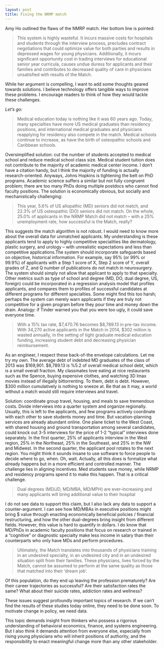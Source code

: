 ```yaml
---
layout: post
title: Fixing the NRMP match
---
```


Amy Ho outlined the flaws of the NMRP match. Her bottom line is pointed:
>This system is highly wasteful. It incurs massive costs for hospitals and students through the interview process, precludes contract negotiations that could optimize value for both parties and results in depressed wages for young physicians. Additionally, it incurs significant opportunity cost in trading interviews for educational senior year curricula, causes undue duress for applicants and their families and contributes to decreased quality of care in physicians unsatisfied with results of the Match.

While her argument is compelling, I want to add some thoughts geared towards solutions. I believe technology offers tangible ways to improve these problems. I encourage readers to think of how they would tackle these challenges.

*Let’s go:*

>Medical education today is nothing like it was 60 years ago. Today, many specialties have more US medical graduates than residency positions, and international medical graduates and physicians reapplying for residency also compete in the match. Medical schools continue to increase, as have the birth of osteopathic schools and Caribbean schools.

Oversimplified solution: cut the number of students accepted to medical school and reduce medical school class size. Medical student tuition does not contribute to the majority of academic medical center income. I don’t have a citation handy, but I think the majority of funding is actually research-oriented. Anyways, Johns Hopkins is tightening the belt on PhD programs. Academic science suffers a similar but not fully congruent problem; there are too many PhDs doing multiple postdocs who cannot find faculty positions. The solution is economically obvious, but socially and mechanistically challenging:

>This year, 5.6% of US allopathic (MD) seniors did not match, and 22.3% of US osteopathic (DO) seniors did not match. On the whole, 25.0% of applicants in the NRMP Match did not match – with a 25% unemployment rate, how successful is the Match, really?

This suggests the match algorithm is not robust. I would need to know more about the overall data for unmatched applicants. My understanding is these applicants tend to apply to highly competitive specialities like dermatology, plastic surgery, and urology – with unrealistic expectations and less than competitive applications.The system should incorporate safeguards based on objective, historical information. For example, say 95% (or 99% or 99.9%) of applicants with a Step 1 score of X, Step 2 score of Y, overall grades of Z, and Q number of publications do not match in neurosurgery. The system should simply not allow that applicant to apply to that specialty. Other metrics such as type of school and degree (MD, DO, dual degree, US, foreign) could be incorporated in a regression analysis model that profiles applicants, and compares them to profiles of successful candidates at different programs for different specialties. Some might find this too harsh; perhaps the system can merely warn applicants if they are truly not competitive for a given program before they pour time and money down the drain. Analogy: if Tinder warned you that you were too ugly, it could save everyone time.

>With a 15% tax rate, $7,470.76 becomes $8,789.13 in pre-tax income. With 34,270 active applicants in the Match in 2014, $302 million is wasted annually, in the setting of tight graduate medical education funding, increasing student debt and decreasing physician reimbursement.

As an engineer, I respect these back-of-the envelope calculations. Let me try my own. The average debt of indebted MD graduates of the class of 2013 was $169,901. $8,789.13 is %5.2 of overall medical school debt, which is a small overall fraction. My classmates love eating at nice restaurants such as the Spence, buying expensive clothes, and watching 3D Imax movies instead of illegally bittorrenting. To them, debt is debt. However, $300 million cumulatively is nothing to sneeze at. Be that as it may, a world without a match would still require interviews and travel.

Solution: coordinate group travel, housing, and meals to save tremendous costs. Divide interviews into a quarter system and organize regionally. Usually, this is left to the applicants, and few programs actively coordinate with each other to save students money and time. But vacation-planning services are already abundant online. One plane ticket to the West Coast, with shared housing and ground transportation among several candidates, could knock out 3-5 interviews for the price of 1-2 “typical” interviews done separately. In the first quarter, 25% of applicants interview in the West region, 25% in the Northeast, 25% in the Southeast, and 25% in the NW and Midwest. In the second quarter, the applicant pool rotates to the next region. You might think it sounds insane to use software to force people to decide where to go, when. Oh, wait. Actually, all this does is formalize what already happens but in a more efficient and controlled manner. The challenge lies in aligning incentives. Med students save money, while NRMP and residency programs spend it to make this happen. That is a critical challenge.

>Dual degrees (MD/JD, MD/MBA, MD/MPH) are ever-increasing and many applicants will bring additional value to their hospital

I do not see data to support this claim, but I also lack any data to support a counter-argument. I can see how MD/MBAs in executive positions might bring $ value through enacting economically beneficial policies / financial restructuring, and how the other dual-degrees bring insight from different fields. However, this value is hard to quantify in dollars. I do know that MD/PhDs in academic faculty positions that focus on research or trained in a “cognitive” or diagnostic specialty make less income in salary than their counterparts who only have MDs and perform procedures.

>Ultimately, the Match translates into thousands of physicians training in an undesired specialty, in an undesired city and in an undesired situation split from their families. These physicians, lives forced by the Match, cannot be assumed to perform at the same quality as those that matched into their ‘dream job’.

Of this population, do they end up leaving the profession prematurely?  Are their career trajectories as successful? Are their satisfaction rates the same? What about their suicide rates, addiction rates and wellness?

These issues suggest profoundly important topics of research. If we can’t find the results of these studies today online, they need to be done soon. To motivate change in policy, we need data.

This topic demands insight from thinkers who possess a rigorous understanding of behavioral economics, finance, and systems engineering. But I also think it demands attention from everyone else, especially from rising young physicians who will inherit positions of authority, and the responsibility to enact meaningful change more than any other stakeholder.
